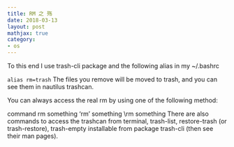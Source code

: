 ```yaml
---
title: RM 之 殇
date: 2018-03-13
layout: post
mathjax: true
category:
- os
---
```

To this end I use trash-cli package and the following alias in my ~/.bashrc

`alias rm=trash`
The files you remove will be moved to trash, and you can see them in nautilus trashcan.

You can always access the real rm by using one of the following method:

command rm something
‘rm’ something
\\rm something
There are also commands to access the trashcan from terminal, trash-list, restore-trash (or trash-restore), trash-empty installable from package trash-cli (then see their man pages).
